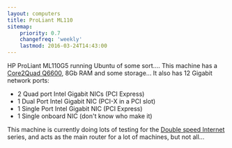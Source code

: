 ```yaml
---
layout: computers
title: ProLiant ML110
sitemap:
    priority: 0.7
    changefreq: 'weekly'
    lastmod: 2016-03-24T14:43:00
---
```

HP ProLiant ML110G5 running Ubuntu of some sort.... This machine has a [Core2Quad Q6600][1], 8Gb RAM and some storage...
It also has 12 Gigabit network ports:

* 2 Quad port Intel Gigabit NICs (PCI Express)
* 1 Dual Port Intel Gigabit NIC (PCI-X in a PCI slot)
* 1 Single Port Intel Gigabit NIC (PCI Express)
* 1 Single onboard NIC (don't know who make it)

This machine is currently doing lots of testing for the [Double speed Internet][2] series, and acts as the main router for a lot of machines, but not all...

[1]: http://ark.intel.com/products/29765/Intel-Core2-Quad-Processor-Q6600-8M-Cache-2_40-GHz-1066-MHz-FSB?q=Q6600
[2]:https://www.tiernanotoole.ie/tag/Double%20Internet/